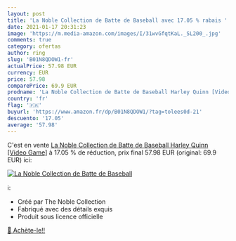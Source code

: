 ```yaml
---
layout: post
title: 'La Noble Collection de Batte de Baseball avec 17.05 % rabais '
date: 2021-01-17 20:31:23
image: 'https://m.media-amazon.com/images/I/31wvGfqtKaL._SL200_.jpg'
comments: true
category: ofertas
author: ring
slug: 'B01N8QDOW1-fr'
actualPrice: 57.98 EUR
currency: EUR
price: 57.98
comparePrice: 69.9 EUR
prodname: 'La Noble Collection de Batte de Baseball Harley Quinn [Video Game]'
country: 'fr'
flag: '🇫🇷'
buyurl: 'https://www.amazon.fr/dp/B01N8QDOW1/?tag=tolees0d-21'
descuento: '17.05'
average: '57.98'
---
```


C'est en vente [La Noble Collection de Batte de Baseball Harley Quinn [Video Game]](https://www.amazon.fr/dp/B01N8QDOW1/?tag=tolees0d-21)  à  17.05 % de réduction, prix final  57.98 EUR (original: 69.9 EUR) ici:

[![La Noble Collection de Batte de Baseball](https://m.media-amazon.com/images/I/31wvGfqtKaL._SL200_.jpg)](https://www.amazon.fr/dp/B01N8QDOW1/?tag=tolees0d-21)

ℹ️:

- Créé par The Noble Collection
- Fabriqué avec des détails exquis
- Produit sous licence officielle

[🛒 Achète-le!!](https://www.amazon.fr/dp/B01N8QDOW1/?tag=tolees0d-21)
